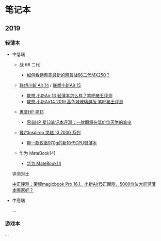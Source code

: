 # 笔记本

## 2019

### 轻薄本

- 中低端

    - 战 66 二代

        - [如何看待惠普最新的惠普战66二代MX250？](https://www.zhihu.com/question/318372740)

    - [联想小新 Air 14](http://detail.zol.com.cn/notebook/index1270226.shtml) / [联想小新Air 15](http://detail.zol.com.cn/notebook/index1276563.shtml)

        - [联想 小新Air 13 轻薄本怎么样？笔吧猪王评测](https://needma.com/pc/laptop/9846.html)
        - [联想 小新Air14 2019 高色域玻璃屏版 笔吧猪王评测](https://needma.com/pc/laptop/11252.html)

    - [惠普HP 星13](http://detail.zol.com.cn/1233/1232432/param.shtml)

        - [惠普HP 星13笔记本评测：一款即将在低价位灭绝的笔电](https://needma.com/pc/laptop/9352.html)

    - [戴尔Inspiron 灵越 13 7000 系列](http://detail.zol.com.cn/notebook/index1289317.shtml)

        - [聊一款仅重970g的新10代CPU轻薄本](https://wemp.app/posts/2e6b3df9-4d1e-4343-87f7-76c67f280c4a)

    - 华为 MateBook14]

        - [华为 MateBook14](https://needma.com/pc/laptop/11825.html)

    评测对比

    [中正评测：荣耀magicbook Pro 16.1、小新Air15正面刚，5000价位大屏轻薄本哪家好？](https://www.bilibili.com/video/av62383767)

- 中高端

    ...

### 游戏本

...
